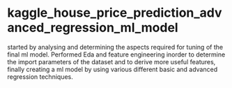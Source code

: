 # kaggle_house_price_prediction_advanced_regression_ml_model
started by analysing and determining the aspects required for tuning of the final ml model. Performed Eda and feature engineering inorder to determine the import parameters of the dataset and to derive more useful features, finally creating a ml model by using various different basic and advanced regression techniques.
